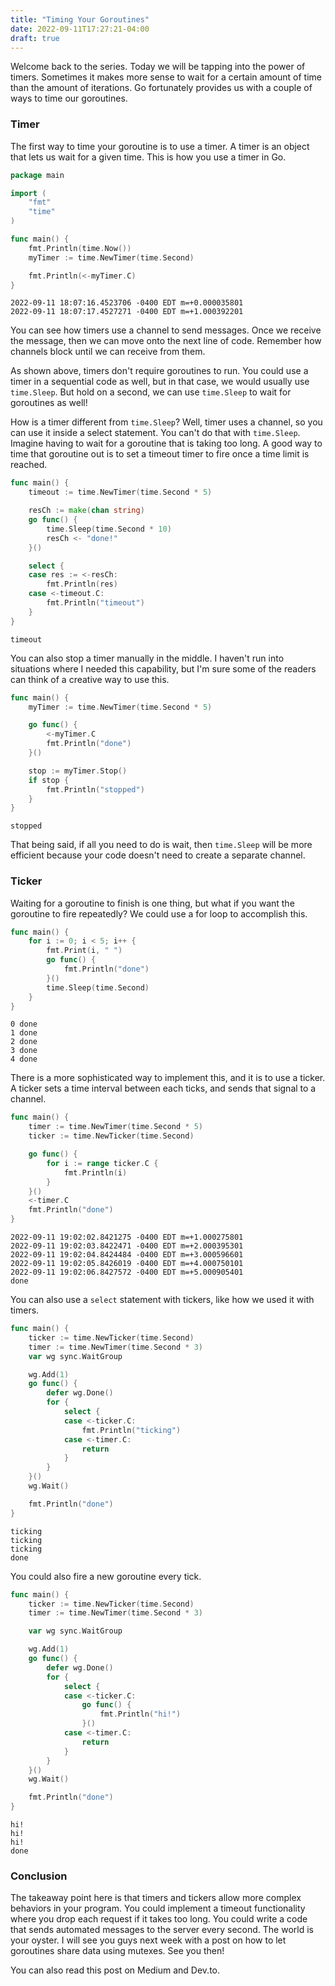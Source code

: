 ```yaml
---
title: "Timing Your Goroutines"
date: 2022-09-11T17:27:21-04:00
draft: true
---
```


Welcome back to the series. Today we will be tapping into the power of timers. Sometimes it makes more sense to wait for a certain amount of time than the amount of iterations. Go fortunately provides us with a couple of ways to time our goroutines.

### Timer

The first way to time your goroutine is to use a timer. A timer is an object that lets us wait for a given time. This is how you use a timer in Go.

```go
package main

import (
	"fmt"
	"time"
)

func main() {
	fmt.Println(time.Now())
	myTimer := time.NewTimer(time.Second)

	fmt.Println(<-myTimer.C)
}
```

```
2022-09-11 18:07:16.4523706 -0400 EDT m=+0.000035801
2022-09-11 18:07:17.4527271 -0400 EDT m=+1.000392201
```

You can see how timers use a channel to send messages. Once we receive the message, then we can move onto the next line of code. Remember how channels block until we can receive from them.

As shown above, timers don't require goroutines to run. You could use a timer in a sequential code as well, but in that case, we would usually use `time.Sleep`. But hold on a second, we can use `time.Sleep` to wait for goroutines as well!

How is a timer different from `time.Sleep`? Well, timer uses a channel, so you can use it inside a select statement. You can't do that with `time.Sleep`. Imagine having to wait for a goroutine that is taking too long. A good way to time that goroutine out is to set a timeout timer to fire once a time limit is reached.

```go
func main() {
	timeout := time.NewTimer(time.Second * 5)

	resCh := make(chan string)
	go func() {
		time.Sleep(time.Second * 10)
		resCh <- "done!"
	}()

	select {
	case res := <-resCh:
		fmt.Println(res)
	case <-timeout.C:
		fmt.Println("timeout")
	}
}
```

```
timeout
```

You can also stop a timer manually in the middle. I haven't run into situations where I needed this capability, but I'm sure some of the readers can think of a creative way to use this.

```go
func main() {
	myTimer := time.NewTimer(time.Second * 5)

	go func() {
		<-myTimer.C
		fmt.Println("done")
	}()

	stop := myTimer.Stop()
	if stop {
		fmt.Println("stopped")
	}
}
```

```
stopped
```

That being said, if all you need to do is wait, then `time.Sleep` will be more efficient because your code doesn't need to create a separate channel.

### Ticker

Waiting for a goroutine to finish is one thing, but what if you want the goroutine to fire repeatedly? We could use a for loop to accomplish this.

```go
func main() {
	for i := 0; i < 5; i++ {
		fmt.Print(i, " ")
		go func() {
			fmt.Println("done")
		}()
		time.Sleep(time.Second)
	}
}
```

```
0 done
1 done
2 done
3 done
4 done
```

There is a more sophisticated way to implement this, and it is to use a ticker. A ticker sets a time interval between each ticks, and sends that signal to a channel.

```go
func main() {
	timer := time.NewTimer(time.Second * 5)
	ticker := time.NewTicker(time.Second)

	go func() {
		for i := range ticker.C {
			fmt.Println(i)
		}
	}()
	<-timer.C 
    fmt.Println("done")
}
```

```
2022-09-11 19:02:02.8421275 -0400 EDT m=+1.000275801
2022-09-11 19:02:03.8422471 -0400 EDT m=+2.000395301
2022-09-11 19:02:04.8424484 -0400 EDT m=+3.000596601
2022-09-11 19:02:05.8426019 -0400 EDT m=+4.000750101
2022-09-11 19:02:06.8427572 -0400 EDT m=+5.000905401 
done
```

You can also use a `select` statement with tickers, like how we used it with timers.

```go
func main() {
	ticker := time.NewTicker(time.Second)
	timer := time.NewTimer(time.Second * 3)
	var wg sync.WaitGroup

	wg.Add(1)
	go func() {
		defer wg.Done()
		for {
			select {
			case <-ticker.C:
				fmt.Println("ticking")
			case <-timer.C:
				return
			}
		}
	}()
	wg.Wait()

	fmt.Println("done")
}
```

```
ticking
ticking
ticking
done
```

You could also fire a new goroutine every tick.

```go
func main() {
	ticker := time.NewTicker(time.Second)
	timer := time.NewTimer(time.Second * 3)

	var wg sync.WaitGroup

	wg.Add(1)
	go func() {
		defer wg.Done()
		for {
			select {
			case <-ticker.C:
				go func() {
					fmt.Println("hi!")
				}()
			case <-timer.C:
				return
			}
		}
	}()
	wg.Wait()

	fmt.Println("done")
}
```

```
hi!
hi!
hi!
done
```

### Conclusion

The takeaway point here is that timers and tickers allow more complex behaviors in your program. You could implement a timeout functionality where you drop each request if it takes too long. You could write a code that sends automated messages to the server every second. The world is your oyster. I will see you guys next week with a post on how to let goroutines share data using mutexes. See you then!

You can also read this post on Medium and Dev.to. 

